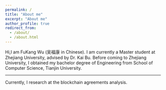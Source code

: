 ```yaml
---
permalink: /
title: "About me"
excerpt: "About me"
author_profile: true
redirect_from: 
  - /about/
  - /about.html
---
```


Hi,I am FuKang Wu (吴福康 in Chinese). I am currently a Master student at Zhejiang University, advised by Dr. Kai Bu. Before coming to Zhejiang University, I obtained my bachelor degree of Engineering from School of Computer Science, Tianjin University.

---
Currently, I research at the blockchain agreements analysis.